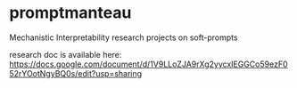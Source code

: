 # promptmanteau
Mechanistic Interpretability research projects on soft-prompts

research doc is available here:
https://docs.google.com/document/d/1V9LLoZJA9rXg2yycxIEGGCo59ezF052rYOotNgyBQ0s/edit?usp=sharing
